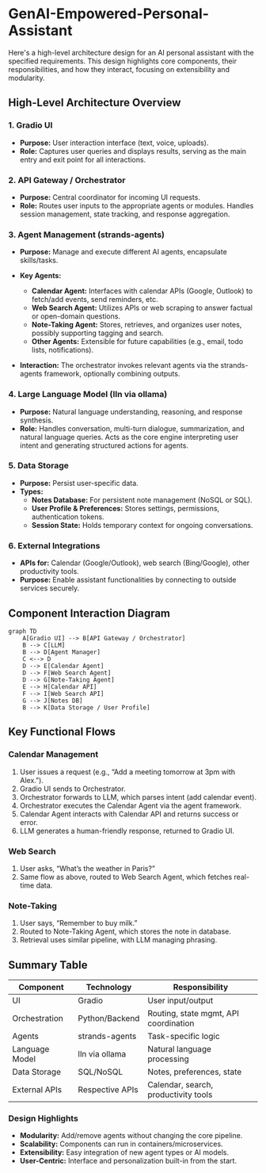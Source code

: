 # GenAI-Empowered-Personal-Assistant

Here's a high-level architecture design for an AI personal assistant with the specified requirements. This design highlights core components, their responsibilities, and how they interact, focusing on extensibility and modularity.

## High-Level Architecture Overview

### 1. Gradio UI
- **Purpose:** User interaction interface (text, voice, uploads).
- **Role:** Captures user queries and displays results, serving as the main entry and exit point for all interactions.

### 2. API Gateway / Orchestrator
- **Purpose:** Central coordinator for incoming UI requests.
- **Role:** Routes user inputs to the appropriate agents or modules. Handles session management, state tracking, and response aggregation.

### 3. Agent Management (strands-agents)
- **Purpose:** Manage and execute different AI agents, encapsulate skills/tasks.
- **Key Agents:**
  - **Calendar Agent:** Interfaces with calendar APIs (Google, Outlook) to fetch/add events, send reminders, etc.
  - **Web Search Agent:** Utilizes APIs or web scraping to answer factual or open-domain questions.
  - **Note-Taking Agent:** Stores, retrieves, and organizes user notes, possibly supporting tagging and search.
  - **Other Agents:** Extensible for future capabilities (e.g., email, todo lists, notifications).

- **Interaction:** The orchestrator invokes relevant agents via the strands-agents framework, optionally combining outputs.

### 4. Large Language Model (lln via ollama)
- **Purpose:** Natural language understanding, reasoning, and response synthesis.
- **Role:** Handles conversation, multi-turn dialogue, summarization, and natural language queries. Acts as the core engine interpreting user intent and generating structured actions for agents.

### 5. Data Storage
- **Purpose:** Persist user-specific data.
- **Types:**
  - **Notes Database:** For persistent note management (NoSQL or SQL).
  - **User Profile & Preferences:** Stores settings, permissions, authentication tokens.
  - **Session State:** Holds temporary context for ongoing conversations.

### 6. External Integrations
- **APIs for:** Calendar (Google/Outlook), web search (Bing/Google), other productivity tools.
- **Purpose:** Enable assistant functionalities by connecting to outside services securely.

## Component Interaction Diagram

```mermaid
graph TD
    A[Gradio UI] --> B[API Gateway / Orchestrator]
    B --> C[LLM]
    B --> D[Agent Manager]
    C <--> D
    D --> E[Calendar Agent]
    D --> F[Web Search Agent]
    D --> G[Note-Taking Agent]
    E --> H[Calendar API]
    F --> I[Web Search API]
    G --> J[Notes DB]
    B --> K[Data Storage / User Profile]
```

## Key Functional Flows

### Calendar Management
1. User issues a request (e.g., “Add a meeting tomorrow at 3pm with Alex.”).
2. Gradio UI sends to Orchestrator.
3. Orchestrator forwards to LLM, which parses intent (add calendar event).
4. Orchestrator executes the Calendar Agent via the agent framework.
5. Calendar Agent interacts with Calendar API and returns success or error.
6. LLM generates a human-friendly response, returned to Gradio UI.

### Web Search
1. User asks, “What’s the weather in Paris?”
2. Same flow as above, routed to Web Search Agent, which fetches real-time data.

### Note-Taking
1. User says, “Remember to buy milk.”
2. Routed to Note-Taking Agent, which stores the note in database.
3. Retrieval uses similar pipeline, with LLM managing phrasing.

## Summary Table

| Component                | Technology         | Responsibility                        |
|--------------------------|-------------------|----------------------------------------|
| UI                       | Gradio            | User input/output                      |
| Orchestration            | Python/Backend    | Routing, state mgmt, API coordination  |
| Agents                   | strands-agents    | Task-specific logic                    |
| Language Model           | lln via ollama    | Natural language processing            |
| Data Storage             | SQL/NoSQL         | Notes, preferences, state              |
| External APIs            | Respective APIs   | Calendar, search, productivity tools   |

### Design Highlights

- **Modularity:** Add/remove agents without changing the core pipeline.
- **Scalability:** Components can run in containers/microservices.
- **Extensibility:** Easy integration of new agent types or AI models.
- **User-Centric:** Interface and personalization built-in from the start.

